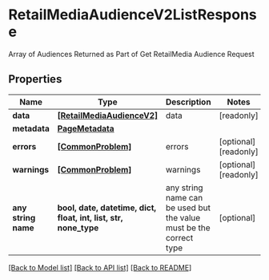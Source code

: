 # RetailMediaAudienceV2ListResponse

Array of Audiences Returned as Part of Get RetailMedia Audience Request

## Properties
Name | Type | Description | Notes
------------ | ------------- | ------------- | -------------
**data** | [**[RetailMediaAudienceV2]**](RetailMediaAudienceV2.md) | data | [readonly] 
**metadata** | [**PageMetadata**](PageMetadata.md) |  | 
**errors** | [**[CommonProblem]**](CommonProblem.md) | errors | [optional] [readonly] 
**warnings** | [**[CommonProblem]**](CommonProblem.md) | warnings | [optional] [readonly] 
**any string name** | **bool, date, datetime, dict, float, int, list, str, none_type** | any string name can be used but the value must be the correct type | [optional]

[[Back to Model list]](../README.md#documentation-for-models) [[Back to API list]](../README.md#documentation-for-api-endpoints) [[Back to README]](../README.md)


